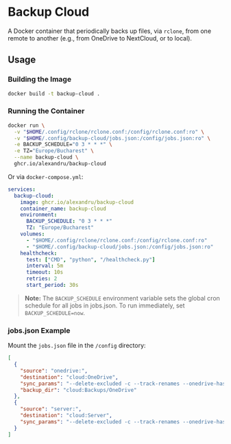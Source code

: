 # Backup Cloud

A Docker container that periodically backs up files, via `rclone`, from one remote to another (e.g., from OneDrive to NextCloud, or to local).

## Usage

### Building the Image

```bash
docker build -t backup-cloud .
```

### Running the Container

```bash
docker run \
  -v "$HOME/.config/rclone/rclone.conf:/config/rclone.conf:ro" \
  -v "$HOME/.config/backup-cloud/jobs.json:/config/jobs.json:ro" \
  -e BACKUP_SCHEDULE="0 3 * * *" \
  -e TZ="Europe/Bucharest" \
  --name backup-cloud \
  ghcr.io/alexandru/backup-cloud
```

Or via `docker-compose.yml`:

```yaml
services:
  backup-cloud:
    image: ghcr.io/alexandru/backup-cloud
    container_name: backup-cloud
    environment:
      BACKUP_SCHEDULE: "0 3 * * *"
      TZ: "Europe/Bucharest"
    volumes:
      - "$HOME/.config/rclone/rclone.conf:/config/rclone.conf:ro"
      - "$HOME/.config/backup-cloud/jobs.json:/config/jobs.json:ro"
    healthcheck:
      test: ["CMD", "python", "/healthcheck.py"]
      interval: 5m
      timeout: 10s
      retries: 2
      start_period: 30s
```

> **Note:** The `BACKUP_SCHEDULE` environment variable sets the global cron schedule for all jobs in jobs.json. To run immediately, set `BACKUP_SCHEDULE=now`.

### jobs.json Example

Mount the `jobs.json` file in the `/config` directory:

```json
[
  {
    "source": "onedrive:",
    "destination": "cloud:OneDrive",
    "sync_params": "--delete-excluded -c --track-renames --onedrive-hash-type sha1",
    "backup_dir": "cloud:Backups/OneDrive"
  },
  {
    "source": "server:",
    "destination": "cloud:Server",
    "sync_params": "--delete-excluded -c --track-renames --onedrive-hash-type sha1",
  }
]
```
